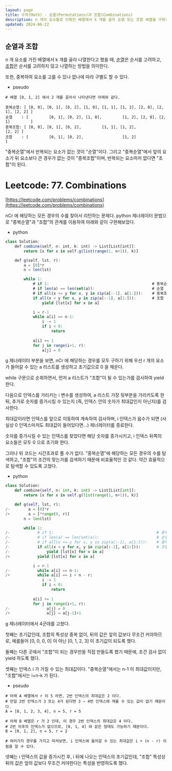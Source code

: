 ```yaml
---
layout: page
title: 수학(Math) - 순열(Permutations)과 조합(Combinations)
description: n 개의 요소들로 이뤄진 배열에서 k 개를 골라 순열 또는 조합 배열을 구하기
updated: 2024-06-22
---
```


## 순열과 조합

n 개 요소를 가진 배열에서 k 개를 골라 나열한다고 했을 때, [순열](https://namu.wiki/w/%EC%88%9C%EC%97%B4)은 순서를 고려하고, [조합](https://namu.wiki/w/%EC%A1%B0%ED%95%A9)은 순서를 고려하지 않고 나열하는 방법을 의미한다.

또한, 중복하여 요소를 고를 수 있나 없나에 따라 구별도 할 수 있다.

- pseudo
```pseudo
# 배열 [0, 1, 2] 에서 2 개를 골라서 나타낸다면 아래와 같다.

중복순열: [ [0, 0], [0, 1], [0, 2], [1, 0], [1, 1], [1, 2], [2, 0], [2, 1], [2, 2] ]
순열    : [         [0, 1], [0, 2], [1, 0],         [1, 2], [2, 0], [2, 1]         ]
중복조합: [ [0, 0], [0, 1], [0, 2],         [1, 1], [1, 2],                 [2, 2] ]
조합    : [         [0, 1], [0, 2],                 [1, 2]                         ]
```

"중복순열"에서 반복되는 요소가 없는 것이 "순열"이다. 그리고 "중복순열"에서 앞의 요소가 뒤 요소보다 큰 경우가 없는 것이 "중복조합"이며, 반복되는 요소마저 없다면 "조합"이 된다.

# Leetcode: 77. Combinations

[https://leetcode.com/problems/combinations](https://leetcode.com/problems/combinations)

nCr 에 해당하는 모든 경우의 수를 찾아서 리턴하는 문제다. python 제너레이터 문법으로 "중복순열"과 "조합"의 관계를 이용하여 아래와 같이 구현해보았다.

- python
```js
class Solution:
    def combine(self, n: int, k: int) -> List[List[int]]:
        return [x for x in self.g(list(range(1, n+1)), k)]

    def g(self, lst, r):
        a = [0]*r
        n = len(lst)

        while 1:
            # if 1:                                             # 중복순열
            # if len(a) == len(set(a)):                         # 순열
            # if all(x <= y for x, y in zip(a[:-1], a[1:])):    # 중복조합
            if all(x < y for x, y in zip(a[:-1], a[1:])):       # 조합
                yield [lst[x] for x in a]

            i = r-1
            while a[i] == n-1:
                i -= 1
                if i < 0:
                    return
            
            a[i] += 1
            for j in range(i+1, r):
                a[j] = 0
```

g 제너레이터 부분을 보면, nCr 에 해당하는 경우를 모두 구하기 위해 우선 r 개의 요소가 들어갈 수 있는 a 리스트를 생성하고 초기값으로 0 을 채운다.

while 구문으로 순회하면서, 먼저 a 리스트가 "조합"이 될 수 있는가를 검사하여 yield 한다.

다음으로 인덱스를 가리키는 i 변수를 생성하여, a 리스트 가장 뒷부분을 가리키도록 한 뒤, 추가로 숫자를 증가시킬 수 있는지 (즉, 인덱스 안의 숫자가 최대값인지 아닌지)를 검사한다.

최대값이라면 인덱스를 앞으로 이동하여 계속하여 검사하며, i 인덱스가 음수가 되면 (사실상 0 인덱스마저도 최대값이 들어있다면...) 제너레이터를 종료한다.

숫자를 증가시킬 수 있는 인덱스를 찾았다면 해당 숫자를 증가시키고, i 인덱스 뒤쪽의 요소들은 모두 0 으로 초기화 한다.

그러나 위 코드는 시간초과로 풀 수가 없다. "중복순열"에 해당하는 모든 경우의 수를 탐색하고, "조합"의 조건의 맞는가를 검색하기 때문에 비효율적인 것 같다. 약간 효율적으로 탐색할 수 있도록 고쳤다.

- python
```py
class Solution:
    def combine(self, n: int, k: int) -> List[List[int]]:
        return [x for x in self.g(list(range(1, n+1)), k)]

    def g(self, lst, r):
/-        a = [0]*r
/+        a = [*range(0, r)]
        n = len(lst)

        while 1:
/-            # if 1:                                             # 중복순열
/-            # if len(a) == len(set(a)):                         # 순열
/-            # if all(x <= y for x, y in zip(a[:-1], a[1:])):    # 중복조합
/-            if all(x < y for x, y in zip(a[:-1], a[1:])):       # 조합
/-                yield [lst[x] for x in a]
/+            yield [lst[x] for x in a]    

            i = r-1
/-            while a[i] == n-1:
/+            while a[i] == i + n - r:
                i -= 1
                if i < 0:
                    return
            
            a[i] += 1
            for j in range(i+1, r):
/-                a[j] = 0
/+                a[j] = a[j-1]+1
```

g 제너레이터에서 4군데를 고쳤다.

첫째는 초기값인데, 조합의 특성상 중복 없이, 뒤의 값은 앞의 값보다 무조건 커야하므로, 예를들어 [0, 0, 0, 0] 이 아닌 [0, 1, 2, 3] 이 초기값이 되도록 했다.

둘째는 다른 곳에서 "조합"이 되는 경우만을 직접 만들도록 했기 때문에, 조건 검사 없이 yield 하도록 했다.

셋째는 인덱스 i 가 가질 수 있는 최대값이다. "중복순열"에서는 n-1 이 최대값이지만, "조합"에서는 i+n-k 가 된다.

- pseudo
```pseudo
# 아래 A 배열에서 r 이 5 라면, 2번 인덱스의 최대값은 2 이다.
# 만일 2번 인덱스가 3 또는 4가 된다면 3 ~ 4번 인덱스에 채울 수 있는 값이 없기 때문이다.
A = [0, 1, 2, 3, 4], n = 5, r = 5

# 아래 B 배열은 r 가 2 인데, 이 경우 2번 인덱스의 최대값은 4 이다.
# 2번 이후의 인덱스가 없으므로, [0, 1, 4] 와 같은 형태도 가능하기 때문이다.
B = [0, 1, 2], n = 5, r = 2

# 여러가지 경우를 가지고 따져보면, i 인덱스에 들어갈 수 있는 최대값은 i + (n - r) 이 됨을 알 수 있다.
```

넷째는 i 인덱스의 값을 증가시킨 후, i 뒤에 나오는 인덱스의 초기값인데, "조합" 특성상 뒤의 값은 앞의 값보다 무조건 커야한다는 특성을 반영하도록 했다.
